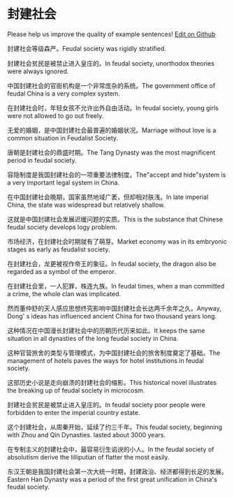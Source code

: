 # 封建社会

Please help us improve the quality of example sentences! [Edit on Github](https://github.com/jiyushe/jiyu-example-sentence-source/blob/main/chinese/fengjianshehui.md)

<p><span class="chinese">封建社会等级森严。</span><span class="english">Feudal society was rigidly stratified.</span></p>

<p><span class="chinese">封建社会贫民是被禁止进入皇庄的。</span><span class="english">In feudal society, unorthodox theories were always ignored.</span></p>

<p><span class="chinese">中国封建社会的官衙机构是一个非常庞杂的系统。</span><span class="english">The government office of feudal China is a very complex system.</span></p>

<p><span class="chinese">在封建社会时，年轻女孩不允许出外自由活动。</span><span class="english">In feudal society, young girls were not allowed to go out freely.</span></p>

<p><span class="chinese">无爱的婚姻，是中国封建社会最普遍的婚姻状况。</span><span class="english">Marriage without love is a common situation in Feudalist Society.</span></p>

<p><span class="chinese">唐朝是封建社会的鼎盛时期。</span><span class="english">The Tang Dynasty was the most magnificent period in feudal society.</span></p>

<p><span class="chinese">容隐制度是我国封建社会的一项重要法律制度。</span><span class="english">The"accept and hide"system is a very important legal system in China.</span></p>

<p><span class="chinese">在中国封建社会晚期，国家虽然地域广袤，但却相对肤浅。</span><span class="english">In late imperial China, the state was widespread but relatively shallow.</span></p>

<p><span class="chinese">这就是中国封建社会发展迟缓问题的实质。</span><span class="english">This is the substance that Chinese feudal society develops logy problem.</span></p>

<p><span class="chinese">市场经济，在封建社会时期就有了萌芽。</span><span class="english">Market economy was in its embryonic stages as early as feudalist society.</span></p>

<p><span class="chinese">在封建社会，龙更被视作帝王的象征。</span><span class="english">In feudal society, the dragon also be regarded as a symbol of the emperor.</span></p>

<p><span class="chinese">在封建社会里，一人犯罪，株连九族。</span><span class="english">In feudal times, when a man committed a crime, the whole clan was implicated.</span></p>

<p><span class="chinese">然而董仲舒的天人感应思想终究影响中国封建社会长达两千余年之久。</span><span class="english">Anyway, Dong' s ideas has influenced ancient China for two thousand years long.</span></p>

<p><span class="chinese">这种情况在中国漫长封建社会中的历朝历代历来如此。</span><span class="english">It keeps the same situation in all dynasties of the long feudal society in China.</span></p>

<p><span class="chinese">这种官营旅舍的类型与管理模式，为中国封建社会的旅舍制度奠定了基础。</span><span class="english">The management of hotels paves the ways for hotel institutions in feudal society.</span></p>

<p><span class="chinese">这部历史小说是走向崩溃的封建社会的缩影。</span><span class="english">This historical novel illustrates the breaking up of feudal society in microcosm.</span></p>

<p><span class="chinese">封建社会贫民是被禁止进入皇庄的。</span><span class="english">In feudal society poor people were forbidden to enter the imperial country estate.</span></p>

<p><span class="chinese">这个封建社会，从周秦开始，延续了约三千年。</span><span class="english">This feudal society, beginning with Zhou and Qin Dynasties. lasted about 3000 years.</span></p>

<p><span class="chinese">在专制主义的封建社会中，最容易衍生谄谀的小人。</span><span class="english">In the feudal society of absolutism derive the lilliputian of flatter the most easily.</span></p>

<p><span class="chinese">东汉王朝是我国封建社会第一次大统一时期，封建政治、经济都得到长足的发展。</span><span class="english">Eastern Han Dynasty was a period of the first great unification in China's feudal society.</span></p>

